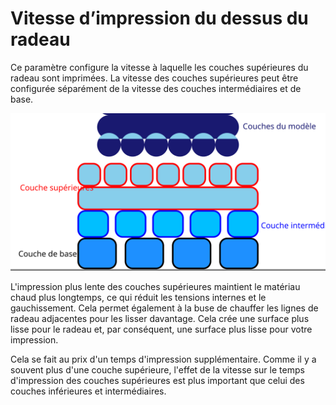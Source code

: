 Vitesse d’impression du dessus du radeau
===

Ce paramètre configure la vitesse à laquelle les couches supérieures du radeau sont imprimées. La vitesse des couches supérieures peut être configurée séparément de la vitesse des couches intermédiaires et de base.

![Où se trouvent les couches supérieures dans le radeau](../images/raft_dimensions_simplified_fr.svg)

L'impression plus lente des couches supérieures maintient le matériau chaud plus longtemps, ce qui réduit les tensions internes et le gauchissement. Cela permet également à la buse de chauffer les lignes de radeau adjacentes pour les lisser davantage. Cela crée une surface plus lisse pour le radeau et, par conséquent, une surface plus lisse pour votre impression.

Cela se fait au prix d'un temps d'impression supplémentaire. Comme il y a souvent plus d'une couche supérieure, l'effet de la vitesse sur le temps d'impression des couches supérieures est plus important que celui des couches inférieures et intermédiaires.
